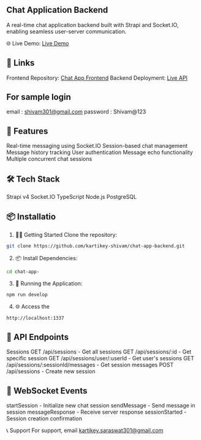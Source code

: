 ## Chat Application Backend
A real-time chat application backend built with Strapi and Socket.IO, enabling seamless user-server communication.

🌐 Live Demo: [Live Demo](https://chat-app-frontend-seven-theta.vercel.app/login)

## 🔗 Links
Frontend Repository: [Chat App Frontend](https://github.com/kartikey-shivam/chat-app-frontend)
Backend Deployment: [Live API](https://chat-app-backend-production-9e6f.up.railway.app/admin)

## For sample login
email : shivam301@gmail.com
password : Shivam@123

## 🚀 Features
Real-time messaging using Socket.IO
Session-based chat management
Message history tracking
User authentication
Message echo functionality
Multiple concurrent chat sessions

## 🛠️ Tech Stack
Strapi v4
Socket.IO
TypeScript
Node.js
PostgreSQL
## 📦 Installatio

1. 🏃‍♂️ Getting Started
Clone the repository:
```bash
git clone https://github.com/kartikey-shivam/chat-app-backend.git
```
2. 📦 Install Dependencies:
```bash
cd chat-app-
```
3. 🚀 Running the Application:
```bash
npm run develop
```
4. 🌐 Access the
```bash
http://localhost:1337
```
## 📡 API Endpoints
Sessions
GET /api/sessions - Get all sessions
GET /api/sessions/:id - Get specific session
GET /api/sessions/user/:userId - Get user's sessions
GET /api/sessions/:sessionId/messages - Get session messages
POST /api/sessions - Create new session

## 🔌 WebSocket Events
startSession - Initialize new chat session
sendMessage - Send message in session
messageResponse - Receive server response
sessionStarted - Session creation confirmation

📞 Support
For support, email kartikey.saraswat301@gmail.com